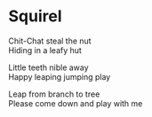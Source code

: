 # Squirel

Chit-Chat steal the nut  
Hiding in a leafy hut

Little teeth nible away  
Happy leaping jumping play

Leap from branch to tree  
Please come down and play with me